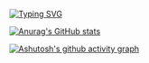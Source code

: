 [![Typing SVG](https://readme-typing-svg.demolab.com?font=Fira+Code&pause=1000&center=true&width=435&lines=Welcome+to+my+profile)](https://git.io/typing-svg)

[![Anurag's GitHub stats](https://github-readme-stats.vercel.app/api?username=bhsh0112)](https://github.com/anuraghazra/github-readme-stats)

[![Ashutosh's github activity graph](https://github-readme-activity-graph.vercel.app/graph?username=bhsh0112&theme=react)](https://github.com/ashutosh00710/github-readme-activity-graph)

